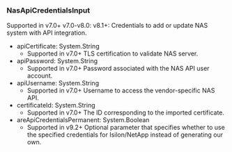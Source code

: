 ### NasApiCredentialsInput
Supported in v7.0+
  v7.0-v8.0: 
  v8.1+: Credentials to add or update NAS system with API integration.

- apiCertificate: System.String
  - Supported in v7.0+
      TLS certification to validate NAS server.
- apiPassword: System.String
  - Supported in v7.0+
      Password associated with the NAS API user account.
- apiUsername: System.String
  - Supported in v7.0+
      Username to access the vendor-specific NAS API.
- certificateId: System.String
  - Supported in v7.0+
      The ID corresponding to the imported certificate.
- areApiCredentialsPermanent: System.Boolean
  - Supported in v9.2+
      Optional parameter that specifies whether to use the specified credentials for Isilon/NetApp instead of generating our own.
